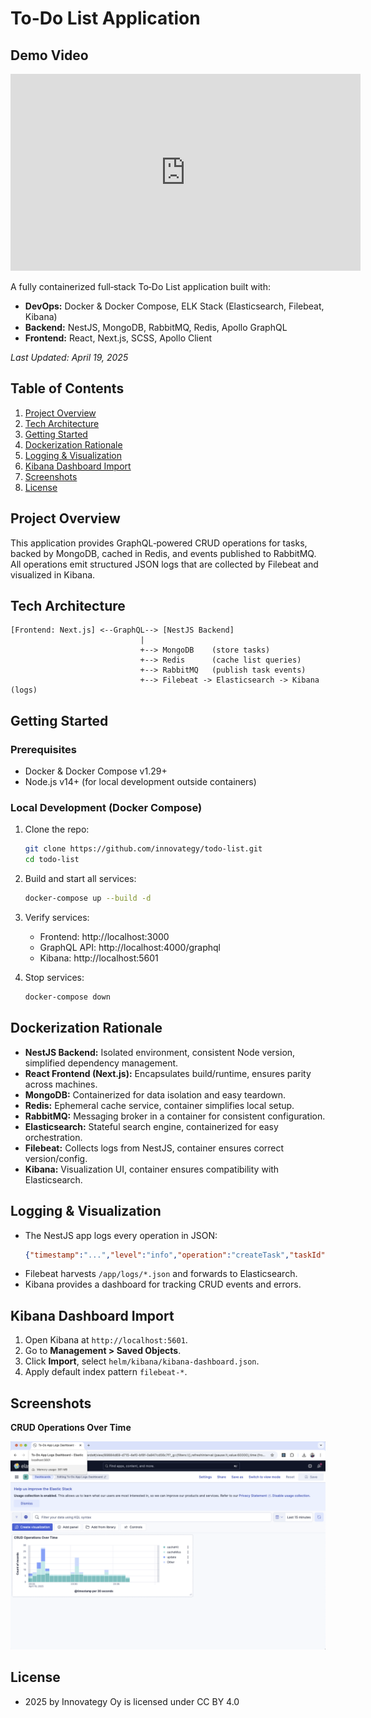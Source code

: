 # To-Do List Application

 ## Demo Video
 <iframe width="560" height="315" src="https://www.youtube.com/embed/Lif07JK8G00" frameborder="0" allow="accelerometer; autoplay; clipboard-write; encrypted-media; gyroscope; picture-in-picture" allowfullscreen></iframe>

A fully containerized full‑stack To‑Do List application built with:

- **DevOps:** Docker & Docker Compose, ELK Stack (Elasticsearch, Filebeat, Kibana)
- **Backend:** NestJS, MongoDB, RabbitMQ, Redis, Apollo GraphQL
- **Frontend:** React, Next.js, SCSS, Apollo Client

_Last Updated: April 19, 2025_

## Table of Contents
1. [Project Overview](#project-overview)
2. [Tech Architecture](#tech-architecture)
3. [Getting Started](#getting-started)
4. [Dockerization Rationale](#dockerization-rationale)
5. [Logging & Visualization](#logging--visualization)
6. [Kibana Dashboard Import](#kibana-dashboard-import)
7. [Screenshots](#screenshots)
8. [License](#license)

## Project Overview
This application provides GraphQL‑powered CRUD operations for tasks, backed by MongoDB, cached in Redis, and events published to RabbitMQ. All operations emit structured JSON logs that are collected by Filebeat and visualized in Kibana.

## Tech Architecture

```plaintext
[Frontend: Next.js] <--GraphQL--> [NestJS Backend]
                             |
                             +--> MongoDB    (store tasks)
                             +--> Redis      (cache list queries)
                             +--> RabbitMQ   (publish task events)
                             +--> Filebeat -> Elasticsearch -> Kibana (logs)
```

## Getting Started

### Prerequisites
- Docker & Docker Compose v1.29+
- Node.js v14+ (for local development outside containers)

### Local Development (Docker Compose)
1. Clone the repo:
   ```bash
   git clone https://github.com/innovategy/todo-list.git
   cd todo-list
   ```
2. Build and start all services:
   ```bash
   docker-compose up --build -d
   ```
3. Verify services:
   - Frontend: http://localhost:3000
   - GraphQL API: http://localhost:4000/graphql
   - Kibana:    http://localhost:5601

4. Stop services:
   ```bash
   docker-compose down
   ```

## Dockerization Rationale
- **NestJS Backend:** Isolated environment, consistent Node version, simplified dependency management.
- **React Frontend (Next.js):** Encapsulates build/runtime, ensures parity across machines.
- **MongoDB:** Containerized for data isolation and easy teardown.
- **Redis:** Ephemeral cache service, container simplifies local setup.
- **RabbitMQ:** Messaging broker in a container for consistent configuration.
- **Elasticsearch:** Stateful search engine, containerized for easy orchestration.
- **Filebeat:** Collects logs from NestJS, container ensures correct version/config.
- **Kibana:** Visualization UI, container ensures compatibility with Elasticsearch.

## Logging & Visualization
- The NestJS app logs every operation in JSON:
  ```json
  {"timestamp":"...","level":"info","operation":"createTask","taskId":"...","payload":{...}}
  ```
- Filebeat harvests `/app/logs/*.json` and forwards to Elasticsearch.
- Kibana provides a dashboard for tracking CRUD events and errors.

## Kibana Dashboard Import
1. Open Kibana at `http://localhost:5601`.
2. Go to **Management > Saved Objects**.
3. Click **Import**, select `helm/kibana/kibana-dashboard.json`.
4. Apply default index pattern `filebeat-*`.

## Screenshots

**CRUD Operations Over Time**

![CRUD Operations Over Time](docs/screenshots/crud-operations.png)

## License
+ 2025 by Innovategy Oy is licensed under CC BY 4.0
